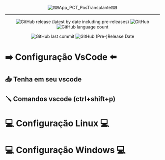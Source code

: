 <div align="center">

![⌨_App_PCT_PosTransplante_⌨](https://user-images.githubusercontent.com/63831714/149373590-35e5fea2-cde8-401f-a95f-ff4986658a62.png)


 -----------------------------------

![GitHub release (latest by date including pre-releases)](https://img.shields.io/github/v/release/FFerrazzaT/App_PCT_PosTransplante-?include_prereleases)
![GitHub](https://img.shields.io/github/license/FFerrazzaT/App_PCT_PosTransplante-)
![GitHub language count](https://img.shields.io/github/languages/count/FFerrazzaT/App_PCT_PosTransplante-)

![GitHub last commit](https://img.shields.io/github/last-commit/FFerrazzaT/App_PCT_PosTransplante-)
![GitHub (Pre-)Release Date](https://img.shields.io/github/release-date-pre/FFerrazzaT/App_PCT_PosTransplante-) 
  
  
  
  
  
  
<div align="left">
  
# ➡️ Configuração VsCode ⬅️

## 📥 Tenha em seu vscode 

## 🪛 Comandos vscode (ctrl+shift+p)
  
# 💻 Configuração Linux 💻

# 💻 Configuração Windows 💻
 

